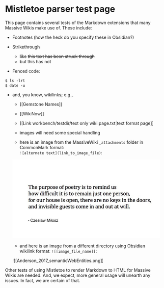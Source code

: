 # Mistletoe parser test page

This page contains several tests of the Markdown extensions that many Massive Wikis make use of. These include:

- Footnotes (how the heck do you specify these in Obsidian?)

- Strikethrough
	- like ~~this text has been struck through~~  
	- but this has not

- Fenced code:
```shell
$ ls -lrt
$ date -u
```

- and, you know, wikilinks; e.g.,
	- [[Gemstone Names]]  
	- [[WikiNow]]  
	- [[Link workbench/testdir/text only wiki page.txt|text format page]]
	- images will need some special handling  
	
	- here is an image from the MassiveWiki `_attachments` folder in CommonMark format:  
			  `![alternate text](link_to_image_file)`:  
	 
	![The purpose of poetry](_attachments/2021-11-11-Milosz.jpeg)  
	-  and here is an image from a different directory using Obsidian wikilink format: 
			`![[image_file_name]]`:  
	
	![[Anderson_2017_semanticWebEntities.png]]  
	

Other tests of using Mistletoe to render Markdown to HTML for Massive Wikis are needed. And, we expect, more general usage will unearth any issues. In fact, we are certain of that.

